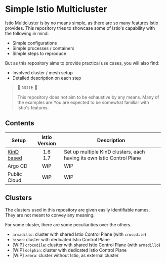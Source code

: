 # Simple Istio Multicluster

Istio Multicluster is by no means simple, as there are so many features Istio provides. This repository tries to showcase some of Istio's capability with the following in mind:

- Simple configurations
- Simple processes / containers
- Simple steps to reproduce

But as this repository aims to provide practical use cases, you will also find:

- Involved cluster / mesh setup
- Detailed description on each step

> 📍 NOTE 📍
>
> This repository does not aim to be exhaustive by any means. Many of the examples are You are expected to be somewhat familiar with Istio's features.

## Contents

| Setup        | Istio Version | Description                                                            |
| ------------ | :-----------: | ---------------------------------------------------------------------- |
| [KinD based] | 1.6<br />1.7  | Set up multiple KinD clusters, each having its own Istio Control Plane |
| Argo CD      |      WIP      | WIP                                                                    |
| Public Cloud |      WIP      | WIP                                                                    |

[kind based]: https://github.com/rytswd/simple-istio-multicluster/tree/master/docs/kind-based/README.md

## Clusters

The clusters used in this repository are given easily identifiable names. They are not meant to convey any meaning.

For some cluster, there are some peculiarities over the others.

- `armadillo`: cluster with shared Istio Control Plane (with `crocodile`)
- `bison`: cluster with dedicated Istio Control Plane
- [WIP] `crocodile`: clustter with shared Istio Control Plane (with `armadillo`)
- [WIP] `dolphin`: cluster with dedicated Istio Control Plane
- [WIP] `zebra`: cluster without Istio, as external cluster
